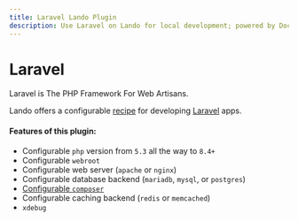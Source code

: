 ```yaml
---
title: Laravel Lando Plugin
description: Use Laravel on Lando for local development; powered by Docker and Docker Compose, config php version, swap db or caching backends or web server, use composer. laravel CLI and artisan, xdebug and custom config files, oh and also import and export databases.
---
```


# Laravel

Laravel is The PHP Framework For Web Artisans.

Lando offers a configurable [recipe](https://docs.lando.dev/landofile/recipes.html) for developing [Laravel](https://laravel.com) apps.

#### Features of this plugin:

* Configurable `php` version from `5.3` all the way to `8.4+`
* Configurable `webroot`
* Configurable web server (`apache` or `nginx`)
* Configurable database backend (`mariadb`, `mysql`, or `postgres`)
* [Configurable `composer`](https://docs.lando.dev/plugins/php/config.html#installing-composer)
* Configurable caching backend (`redis` or `memcached`)
* `xdebug`
